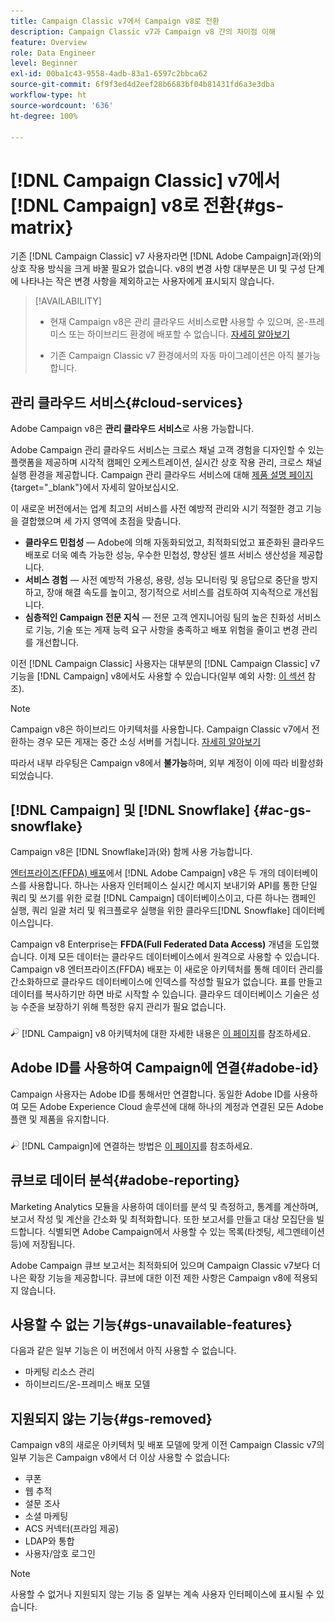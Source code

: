 ```yaml
---
title: Campaign Classic v7에서 Campaign v8로 전환
description: Campaign Classic v7과 Campaign v8 간의 차이점 이해
feature: Overview
role: Data Engineer
level: Beginner
exl-id: 00ba1c43-9558-4adb-83a1-6597c2bbca62
source-git-commit: 6f9f3ed4d2eef28b6683bf04b81431fd6a3e3dba
workflow-type: ht
source-wordcount: '636'
ht-degree: 100%

---
```


# [!DNL Campaign Classic] v7에서 [!DNL Campaign] v8로 전환{#gs-matrix}

기존 [!DNL Campaign Classic] v7 사용자라면 [!DNL Adobe Campaign]과(와)의 상호 작용 방식을 크게 바꿀 필요가 없습니다. v8의 변경 사항 대부분은 UI 및 구성 단계에 나타나는 작은 변경 사항을 제외하고는 사용자에게 표시되지 않습니다.

>[!AVAILABILITY]
>
>* 현재 Campaign v8은 관리 클라우드 서비스로&#x200B;**만** 사용할 수 있으며, 온-프레미스 또는 하이브리드 환경에 배포할 수 없습니다. [자세히 알아보기](#cloud-services)
>
>* 기존 Campaign Classic v7 환경에서의 자동 마이그레이션은 아직 불가능합니다.



## 관리 클라우드 서비스{#cloud-services}

Adobe Campaign v8은 **관리 클라우드 서비스**&#x200B;로 사용 가능합니다.

Adobe Campaign 관리 클라우드 서비스는 크로스 채널 고객 경험을 디자인할 수 있는 플랫폼을 제공하며 시각적 캠페인 오케스트레이션, 실시간 상호 작용 관리, 크로스 채널 실행 환경을 제공합니다. Campaign 관리 클라우드 서비스에 대해 [제품 설명 페이지](https://helpx.adobe.com/kr/legal/product-descriptions/adobe-campaign-managed-cloud-services.html){target=&quot;_blank&quot;}에서 자세히 알아보십시오.

이 새로운 버전에서는 업계 최고의 서비스를 사전 예방적 관리와 시기 적절한 경고 기능을 결합했으며 세 가지 영역에 초점을 맞춥니다.

* **클라우드 민첩성** — Adobe에 의해 자동화되었고, 최적화되었고 표준화된 클라우드 배포로 더욱 예측 가능한 성능, 우수한 민첩성, 향상된 셀프 서비스 생산성을 제공합니다.
* **서비스 경험** — 사전 예방적 가용성, 용량, 성능 모니터링 및 응답으로 중단을 방지하고, 장애 해결 속도를 높이고, 정기적으로 서비스를 검토하여 지속적으로 개선됩니다.
* **심층적인 Campaign 전문 지식** — 전문 고객 엔지니어링 팀의 높은 친화성 서비스로 기능, 기술 또는 게재 능력 요구 사항을 충족하고 배포 위험을 줄이고 변경 관리를 개선합니다.

이전 [!DNL Campaign Classic] 사용자는 대부분의 [!DNL Campaign Classic] v7 기능을 [!DNL Campaign] v8에서도 사용할 수 있습니다(일부 예외 사항: [이 섹션](#gs-removed) 참조).

>[!NOTE]
>
> Campaign v8은 하이브리드 아키텍처를 사용합니다. Campaign Classic v7에서 전환하는 경우 모든 게재는 중간 소싱 서버를 거칩니다. [자세히 알아보기](../architecture/architecture.md)
>
> 따라서 내부 라우팅은 Campaign v8에서 **불가능**&#x200B;하며, 외부 계정이 이에 따라 비활성화되었습니다.


## [!DNL Campaign] 및 [!DNL Snowflake] {#ac-gs-snowflake}

Campaign v8은 [!DNL Snowflake]과(와) 함께 사용 가능합니다.

[엔터프라이즈(FFDA) 배포](../architecture/enterprise-deployment.md)에서 [!DNL Adobe Campaign] v8은 두 개의 데이터베이스를 사용합니다. 하나는 사용자 인터페이스 실시간 메시지 보내기와 API를 통한 단일 쿼리 및 쓰기를 위한 로컬 [!DNL Campaign] 데이터베이스이고, 다른 하나는 캠페인 실행, 쿼리 일괄 처리 및 워크플로우 실행을 위한 클라우드[!DNL Snowflake] 데이터베이스입니다.

Campaign v8 Enterprise는 **FFDA(Full Federated Data Access)** 개념을 도입했습니다. 이제 모든 데이터는 클라우드 데이터베이스에서 원격으로 사용할 수 있습니다. Campaign v8 엔터프라이즈(FFDA) 배포는 이 새로운 아키텍처를 통해 데이터 관리를 간소화하므로 클라우드 데이터베이스에 인덱스를 작성할 필요가 없습니다. 표를 만들고 데이터를 복사하기만 하면 바로 시작할 수 있습니다. 클라우드 데이터베이스 기술은 성능 수준을 보장하기 위해 특정한 유지 관리가 필요 없습니다.

![](../assets/do-not-localize/glass.png) [!DNL Campaign] v8 아키텍처에 대한 자세한 내용은 [이 페이지](../architecture/architecture.md)를 참조하세요.


## Adobe ID를 사용하여 Campaign에 연결{#adobe-id}

Campaign 사용자는 Adobe ID를 통해서만 연결합니다. 동일한 Adobe ID를 사용하여 모든 Adobe Experience Cloud 솔루션에 대해 하나의 계정과 연결된 모든 Adobe 플랜 및 제품을 유지합니다.

![](../assets/do-not-localize/glass.png) [!DNL Campaign]에 연결하는 방법은 [이 페이지](connect.md)를 참조하세요.

## 큐브로 데이터 분석{#adobe-reporting}

Marketing Analytics 모듈을 사용하여 데이터를 분석 및 측정하고, 통계를 계산하며, 보고서 작성 및 계산을 간소화 및 최적화합니다. 또한 보고서를 만들고 대상 모집단을 빌드합니다. 식별되면 Adobe Campaign에서 사용할 수 있는 목록(타겟팅, 세그멘테이션 등)에 저장됩니다.

Adobe Campaign 큐브 보고서는 최적화되어 있으며 Campaign Classic v7보다 더 나은 확장 기능을 제공합니다. 큐브에 대한 이전 제한 사항은 Campaign v8에 적용되지 않습니다.

## 사용할 수 없는 기능{#gs-unavailable-features}

다음과 같은 일부 기능은 이 버전에서 아직 사용할 수 없습니다.

* 마케팅 리소스 관리
* 하이브리드/온-프레미스 배포 모델


## 지원되지 않는 기능{#gs-removed}

Campaign v8의 새로운 아키텍처 및 배포 모델에 맞게 이전 Campaign Classic v7의 일부 기능은 Campaign v8에서 더 이상 사용할 수 없습니다:

* 쿠폰
* 웹 추적
* 설문 조사
* 소셜 마케팅
* ACS 커넥터(프라임 제공)
* LDAP와 통합
* 사용자/암호 로그인

>[!NOTE]
>
>사용할 수 없거나 지원되지 않는 기능 중 일부는 계속 사용자 인터페이스에 표시될 수 있습니다.
